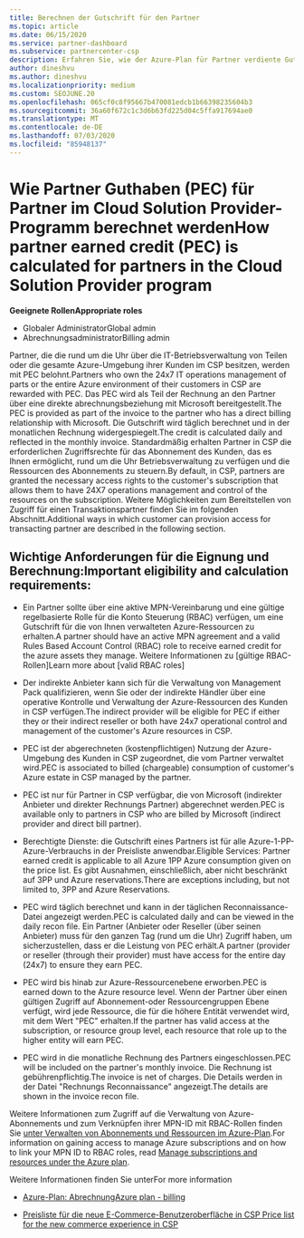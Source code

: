 ```yaml
---
title: Berechnen der Gutschrift für den Partner
ms.topic: article
ms.date: 06/15/2020
ms.service: partner-dashboard
ms.subservice: partnercenter-csp
description: Erfahren Sie, wie der Azure-Plan für Partner verdiente Gutschriften ("Partner verdiente Guthaben") berechnet wird. Dies schließt die Berechtigungsanforderungen für Partner und indirekte Anbieter ein.
author: dineshvu
ms.author: dineshvu
ms.localizationpriority: medium
ms.custom: SEOJUNE.20
ms.openlocfilehash: 065cf0c8f95667b470081edcb1b66398235604b3
ms.sourcegitcommit: 36a60f672c1c3d6b63fd225d04c5ffa917694ae0
ms.translationtype: MT
ms.contentlocale: de-DE
ms.lasthandoff: 07/03/2020
ms.locfileid: "85948137"
---
```

# <a name="how-partner-earned-credit-pec-is-calculated-for-partners-in-the-cloud-solution-provider-program"></a><span data-ttu-id="0464c-104">Wie Partner Guthaben (PEC) für Partner im Cloud Solution Provider-Programm berechnet werden</span><span class="sxs-lookup"><span data-stu-id="0464c-104">How partner earned credit (PEC) is calculated for partners in the Cloud Solution Provider program</span></span>

<span data-ttu-id="0464c-105">**Geeignete Rollen**</span><span class="sxs-lookup"><span data-stu-id="0464c-105">**Appropriate roles**</span></span>

- <span data-ttu-id="0464c-106">Globaler Administrator</span><span class="sxs-lookup"><span data-stu-id="0464c-106">Global admin</span></span>
- <span data-ttu-id="0464c-107">Abrechnungsadministrator</span><span class="sxs-lookup"><span data-stu-id="0464c-107">Billing admin</span></span>

<span data-ttu-id="0464c-108">Partner, die die rund um die Uhr über die IT-Betriebsverwaltung von Teilen oder die gesamte Azure-Umgebung ihrer Kunden im CSP besitzen, werden mit PEC belohnt.</span><span class="sxs-lookup"><span data-stu-id="0464c-108">Partners who own the 24x7 IT operations management of parts or the entire Azure environment of their customers in CSP are rewarded with PEC.</span></span> <span data-ttu-id="0464c-109">Das PEC wird als Teil der Rechnung an den Partner über eine direkte abrechnungsbeziehung mit Microsoft bereitgestellt.</span><span class="sxs-lookup"><span data-stu-id="0464c-109">The PEC is provided as part of the invoice to the partner who has a direct billing relationship with Microsoft.</span></span> <span data-ttu-id="0464c-110">Die Gutschrift wird täglich berechnet und in der monatlichen Rechnung widergespiegelt.</span><span class="sxs-lookup"><span data-stu-id="0464c-110">The credit is calculated daily and reflected in the monthly invoice.</span></span> <span data-ttu-id="0464c-111">Standardmäßig erhalten Partner in CSP die erforderlichen Zugriffsrechte für das Abonnement des Kunden, das es Ihnen ermöglicht, rund um die Uhr Betriebsverwaltung zu verfügen und die Ressourcen des Abonnements zu steuern.</span><span class="sxs-lookup"><span data-stu-id="0464c-111">By default, in CSP, partners are granted the necessary access rights to the customer's subscription that allows them to have 24X7 operations management and control of the resources on the subscription.</span></span> <span data-ttu-id="0464c-112">Weitere Möglichkeiten zum Bereitstellen von Zugriff für einen Transaktionspartner finden Sie im folgenden Abschnitt.</span><span class="sxs-lookup"><span data-stu-id="0464c-112">Additional ways in which customer can provision access for transacting partner are described in the following section.</span></span>


## <a name="important-eligibility-and-calculation-requirements"></a><span data-ttu-id="0464c-113">Wichtige Anforderungen für die Eignung und Berechnung:</span><span class="sxs-lookup"><span data-stu-id="0464c-113">Important eligibility and calculation requirements:</span></span>

- <span data-ttu-id="0464c-114">Ein Partner sollte über eine aktive MPN-Vereinbarung und eine gültige regelbasierte Rolle für die Konto Steuerung (RBAC) verfügen, um eine Gutschrift für die von Ihnen verwalteten Azure-Ressourcen zu erhalten.</span><span class="sxs-lookup"><span data-stu-id="0464c-114">A partner should have an active MPN agreement and a valid Rules Based Account Control (RBAC) role to receive earned credit for the azure assets they manage.</span></span> <span data-ttu-id="0464c-115">Weitere Informationen zu [gültige RBAC-Rollen]</span><span class="sxs-lookup"><span data-stu-id="0464c-115">Learn more about [valid RBAC roles]</span></span>

- <span data-ttu-id="0464c-116">Der indirekte Anbieter kann sich für die Verwaltung von Management Pack qualifizieren, wenn Sie oder der indirekte Händler über eine operative Kontrolle und Verwaltung der Azure-Ressourcen des Kunden in CSP verfügen.</span><span class="sxs-lookup"><span data-stu-id="0464c-116">The indirect provider will be eligible for PEC if either they or their indirect reseller or both have 24x7 operational control and management of the customer's Azure resources in CSP.</span></span>

- <span data-ttu-id="0464c-117">PEC ist der abgerechneten (kostenpflichtigen) Nutzung der Azure-Umgebung des Kunden in CSP zugeordnet, die vom Partner verwaltet wird.</span><span class="sxs-lookup"><span data-stu-id="0464c-117">PEC is associated to billed (chargeable) consumption of customer's Azure estate in CSP managed by the partner.</span></span> 

- <span data-ttu-id="0464c-118">PEC ist nur für Partner in CSP verfügbar, die von Microsoft (indirekter Anbieter und direkter Rechnungs Partner) abgerechnet werden.</span><span class="sxs-lookup"><span data-stu-id="0464c-118">PEC is available only to partners in CSP who are billed by Microsoft (indirect provider and direct bill partner).</span></span>

- <span data-ttu-id="0464c-119">Berechtigte Dienste: die Gutschrift eines Partners ist für alle Azure-1-PP-Azure-Verbrauchs in der Preisliste anwendbar.</span><span class="sxs-lookup"><span data-stu-id="0464c-119">Eligible Services: Partner earned credit is applicable to all Azure 1PP Azure consumption given on the price list.</span></span> <span data-ttu-id="0464c-120">Es gibt Ausnahmen, einschließlich, aber nicht beschränkt auf 3PP und Azure reservations.</span><span class="sxs-lookup"><span data-stu-id="0464c-120">There are exceptions including, but not limited to, 3PP and Azure Reservations.</span></span>

- <span data-ttu-id="0464c-121">PEC wird täglich berechnet und kann in der täglichen Reconnaissance-Datei angezeigt werden.</span><span class="sxs-lookup"><span data-stu-id="0464c-121">PEC is calculated daily and can be viewed in the daily recon file.</span></span> <span data-ttu-id="0464c-122">Ein Partner (Anbieter oder Reseller (über seinen Anbieter) muss für den ganzen Tag (rund um die Uhr) Zugriff haben, um sicherzustellen, dass er die Leistung von PEC erhält.</span><span class="sxs-lookup"><span data-stu-id="0464c-122">A partner (provider or reseller (through their provider) must have access for the entire day (24x7) to ensure they earn PEC.</span></span>

- <span data-ttu-id="0464c-123">PEC wird bis hinab zur Azure-Ressourcenebene erworben.</span><span class="sxs-lookup"><span data-stu-id="0464c-123">PEC is earned down to the Azure resource level.</span></span> <span data-ttu-id="0464c-124">Wenn der Partner über einen gültigen Zugriff auf Abonnement-oder Ressourcengruppen Ebene verfügt, wird jede Ressource, die für die höhere Entität verwendet wird, mit dem Wert "PEC" erhalten.</span><span class="sxs-lookup"><span data-stu-id="0464c-124">If the partner has valid access at the subscription, or resource group level, each resource that role up to the higher entity will earn PEC.</span></span> 

- <span data-ttu-id="0464c-125">PEC wird in die monatliche Rechnung des Partners eingeschlossen.</span><span class="sxs-lookup"><span data-stu-id="0464c-125">PEC will be included on the partner's monthly invoice.</span></span> <span data-ttu-id="0464c-126">Die Rechnung ist gebührenpflichtig.</span><span class="sxs-lookup"><span data-stu-id="0464c-126">The invoice is net of charges.</span></span> <span data-ttu-id="0464c-127">Die Details werden in der Datei "Rechnungs Reconnaissance" angezeigt.</span><span class="sxs-lookup"><span data-stu-id="0464c-127">The details are shown in the invoice recon file.</span></span>

<span data-ttu-id="0464c-128">Weitere Informationen zum Zugriff auf die Verwaltung von Azure-Abonnements und zum Verknüpfen ihrer MPN-ID mit RBAC-Rollen finden Sie [unter Verwalten von Abonnements und Ressourcen im Azure-Plan](azure-plan-manage.md).</span><span class="sxs-lookup"><span data-stu-id="0464c-128">For information on gaining access to manage Azure subscriptions and on how to link your MPN ID to RBAC roles, read [Manage subscriptions and resources under the Azure plan](azure-plan-manage.md).</span></span>

<span data-ttu-id="0464c-129">Weitere Informationen finden Sie unter</span><span class="sxs-lookup"><span data-stu-id="0464c-129">For more information</span></span>

- [<span data-ttu-id="0464c-130">Azure-Plan: Abrechnung</span><span class="sxs-lookup"><span data-stu-id="0464c-130">Azure plan - billing</span></span>](azure-plan-billing.md)

- [<span data-ttu-id="0464c-131">Preisliste für die neue E-Commerce-Benutzeroberfläche in CSP </span><span class="sxs-lookup"><span data-stu-id="0464c-131">Price list for the new commerce experience in CSP </span></span>](azure-plan-price-list.md)